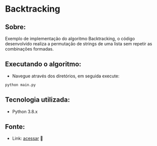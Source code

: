 # Backtracking

## Sobre:
Exemplo de implementação do algoritmo Backtracking, o código desenvolvido realiza a permutação de strings de uma lista sem repetir as combinações formadas.

## Executando o algoritmo:
  - Navegue através dos diretórios, em seguida execute:
  ```
  python main.py
  ```

## Tecnologia utilizada:
  * Python 3.8.x

## Fonte:
  * Link: [acessar](https://bit.ly/2uXD4uP) :link: